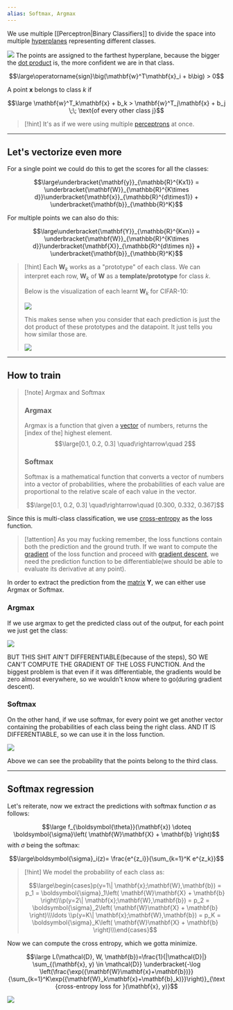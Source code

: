 ```yaml
---
alias: Softmax, Argmax
---
```


We use multiple [[Perceptron|Binary Classifiers]] to divide the space into multiple [hyperplanes](../Linear%20Algebra/Hyperplanes.md) representing different classes.

![](../z_images/Pasted%20image%2020230611134416.png)
The points are assigned to the farthest hyperplane, because the bigger the [dot product](../Linear%20Algebra/Dot%20product.md) is, the more confident we are in that class.

$$\large\operatorname{sign}\big(\mathbf{w}^T\mathbf{x}_i + b\big) > 0$$

A point $\mathbf{x}$ belongs to class $k$ if 

$$\large \mathbf{w}^T_k\mathbf{x} + b_k  > \mathbf{w}^T_j\mathbf{x} + b_j \;\; \text{of every other class j}$$

> [!hint]
> It's as if we were using multiple [perceptrons](Perceptron.md) at once.

---

## Let's vectorize even more

For a single point we could do this to get the scores for all the classes:

$$\large\underbracket{\mathbf{y}}_{\mathbb{R}^{Kx1}} = \underbracket{\mathbf{W}}_{\mathbb{R}^{K\times d}}\underbracket{\mathbf{x}}_{\mathbb{R}^{d\times1}} + \underbracket{\mathbf{b}}_{\mathbb{R}^K}$$

For multiple points we can also do this:

$$\large\underbracket{\mathbf{Y}}_{\mathbb{R}^{Kxn}} = \underbracket{\mathbf{W}}_{\mathbb{R}^{K\times d}}\underbracket{\mathbf{X}}_{\mathbb{R}^{d\times n}} + \underbracket{\mathbf{b}}_{\mathbb{R}^K}$$

> [!hint]
> Each $\mathbf{W}_k$ works as a "prototype" of each class.
> We can interpret each row, $\mathbf{W}_k$ of $\mathbf{W}$ as a **template/prototype** for class $k$.
> 
> Below is the visualization of each learnt $\mathbf{W}_k$ for CIFAR-10:
> 
> ![](../z_images/Pasted%20image%2020230611204455.png)
> 
> This makes sense when you consider that each prediction is just the dot product of these prototypes and the datapoint. It just tells you how similar those are.
> 
> ![](../z_images/Pasted%20image%2020230611204724.png)


---

## How to train

> [!note] Argmax and Softmax
> 
> ### Argmax
> Argmax is a function that given a [vector](../Linear%20Algebra/Vectors.md) of numbers, returns the [index of the] highest element.
> $$\large[0.1, 0.2, 0.3] \quad\rightarrow\quad 2$$
> 
> ### Softmax
> Softmax is a mathematical function that converts a vector of numbers into a vector of probabilities, where the probabilities of each value are proportional to the relative scale of each value in the vector.
> 
> $$\large[0.1, 0.2, 0.3] \quad\rightarrow\quad [0.300, 0.332, 0.367]$$


Since this is multi-class classification, we use [cross-entropy](Cross-entropy.md) as the loss function.

> [!attention]
> As you may fucking remember, the loss functions contain both the prediction and the ground truth.
> If we want to compute the [gradient](Gradient.md) of the loss function and proceed with [gradient descent](Gradient%20Descent.md), we need the prediction function to be differentiable(we should be able to evaluate its derivative at any point).


In order to extract the prediction from the [matrix](../Linear%20Algebra/Matrix.md) $\mathbf{Y}$, we can either use Argmax or Softmax.


### Argmax

If we use argmax to get the predicted class out of the output, for each point we just get the class:

![](../z_images/Pasted%20image%2020230611183202.png)

BUT THIS SHIT AIN'T DIFFERENTIABLE(because of the steps), SO WE CAN'T COMPUTE THE GRADIENT OF THE LOSS FUNCTION. 
And the biggest problem is that even if it was differentiable, the gradients would be zero almost everywhere, so we wouldn't know where to go(during gradient descent).


### Softmax

On the other hand, if we use softmax, for every point we get another vector containing the probabilities of each class being the right class. AND IT IS DIFFERENTIABLE, so we can use it in the loss function.

![](../z_images/Pasted%20image%2020230611202656.png)

Above we can see the probability that the points belong to the third class.

---

## Softmax regression

Let's reiterate, now we extract the predictions with softmax function $\sigma$ as follows:

$$\large f_{\boldsymbol{\theta}}(\mathbf{x}) \doteq \boldsymbol{\sigma}\left(  \mathbf{W}\mathbf{X} + \mathbf{b} \right)$$
with $\sigma$ being the softmax:

$$\large\boldsymbol{\sigma}_i(z)= \frac{e^{z_i}}{\sum_{k=1}^K e^{z_k}}$$

> [!hint]
> We model the probability of each class as:
> 
> $$\large\begin{cases}p(y=1\| \mathbf{x};\mathbf{W},\mathbf{b}) = p_1 = \boldsymbol{\sigma}_1\left(  \mathbf{W}\mathbf{X} + \mathbf{b} \right)\\p(y=2\| \mathbf{x};\mathbf{W},\mathbf{b}) = p_2 =  \boldsymbol{\sigma}_2\left(  \mathbf{W}\mathbf{X} + \mathbf{b} \right)\\\ldots \\p(y=K\| \mathbf{x};\mathbf{W},\mathbf{b}) = p_K =  \boldsymbol{\sigma}_K\left(  \mathbf{W}\mathbf{X} + \mathbf{b} \right)\\\end{cases}$$
> 


Now we can compute the cross entropy, which we gotta minimize.

$$\large L(\mathcal{D}, W, \mathbf{b})=\frac{1}{|\mathcal{D}|} \sum_{(\mathbf{x}, y) \in \mathcal{D}} \underbracket{-\log \left(\frac{\exp({\mathbf{W}\mathbf{x}+\mathbf{b})}}{\sum_{k=1}^K\exp({\mathbf{W}_k\mathbf{x}+\mathbf{b}_k)}}\right)}_{\text {cross-entropy loss for }(\mathbf{x}, y)}$$


![](../z_images/Pasted%20image%2020230611204757.png)